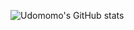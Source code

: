 ![Udomomo's GitHub stats](https://github-readme-stats.vercel.app/api?username=Udomomo&show_icons=true&count_private=true)
